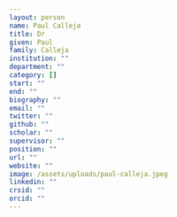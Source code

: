 ```yaml
---
layout: person
name: Paul Calleja
title: Dr
given: Paul
family: Calleja
institution: ""
department: ""
category: []
start: ""
end: ""
biography: ""
email: ""
twitter: ""
github: ""
scholar: ""
supervisor: ""
position: ""
url: ""
website: ""
image: /assets/uploads/paul-calleja.jpeg
linkedin: ""
crsid: ""
orcid: ""
---
```

